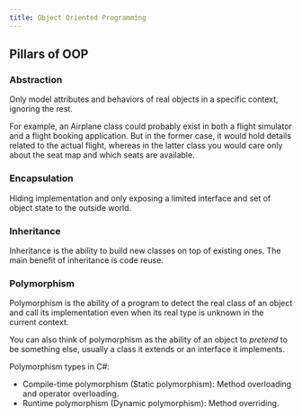 ```yaml
---
title: Object Oriented Programming
---
```


## Pillars of OOP

### Abstraction

Only model attributes and behaviors of real objects in a specific context,
ignoring the rest.

For example, an Airplane class could probably exist in both a flight simulator
and a flight booking application. But in the former case, it would hold details
related to the actual flight, whereas in the latter class you would care only
about the seat map and which seats are available.

### Encapsulation

Hiding implementation and only exposing a limited interface and set of object
state to the outside world.

### Inheritance

Inheritance is the ability to build new classes on top of existing ones. The
main benefit of inheritance is code reuse.

### Polymorphism

Polymorphism is the ability of a program to detect the real class of an object
and call its implementation even when its real type is unknown in the current
context.

You can also think of polymorphism as the ability of an object to _pretend_ to
be something else, usually a class it extends or an interface it implements.

Polymorphism types in C#:

- Compile-time polymorphism (Static polymorphism): Method overloading and
  operator overloading.
- Runtime polymorphism (Dynamic polymorphism): Method overriding.
